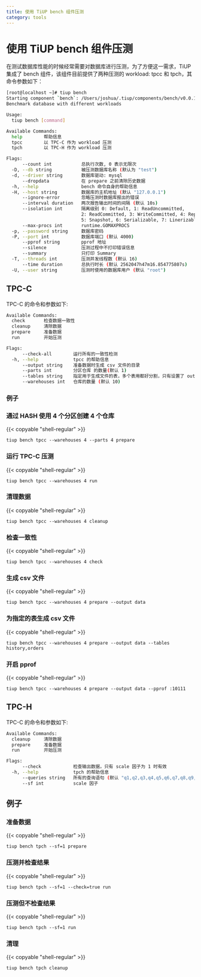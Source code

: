 ```yaml
---
title: 使用 TiUP bench 组件压测
category: tools
---
```


# 使用 TiUP bench 组件压测

在测试数据库性能的时候经常需要对数据库进行压测，为了方便这一需求，TiUP 集成了 bench 组件，该组件目前提供了两种压测的 workload: tpcc 和 tpch，其命令参数如下：

```bash
[root@localhost ~]# tiup bench
Starting component `bench`: /Users/joshua/.tiup/components/bench/v0.0.1/bench 
Benchmark database with different workloads

Usage:
  tiup bench [command]

Available Commands:
  help        帮助信息
  tpcc        以 TPC-C 作为 workload 压测
  tpch        以 TPC-H 作为 workload 压测

Flags:
      --count int           总执行次数, 0 表示无限次
  -D, --db string           被压测数据库名称 (默认为 "test")
  -d, --driver string       数据库驱动: mysql
      --dropdata            在 prepare 之前清除历史数据
  -h, --help                bench 命令自身的帮助信息
  -H, --host string         数据库的主机地址 (默认 "127.0.0.1")
      --ignore-error        忽略压测时数据库报出的错误
      --interval duration   两次报告输出时间的间隔 (默认 10s)
      --isolation int       隔离级别 0: Default, 1: ReadUncommitted, 
                            2: ReadCommitted, 3: WriteCommitted, 4: RepeatableRead, 
                            5: Snapshot, 6: Serializable, 7: Linerizable
      --max-procs int       runtime.GOMAXPROCS
  -p, --password string     数据库密码
  -P, --port int            数据库端口 (默认 4000)
      --pprof string        pprof 地址
      --silence             压测过程中不打印错误信息
      --summary             只打印 Summary
  -T, --threads int         压测并发线程数 (默认 16)
      --time duration       总执行时长 (默认 2562047h47m16.854775807s)
  -U, --user string         压测时使用的数据库用户 (默认 "root")
```

## TPC-C

TPC-C 的命令和参数如下:

```bash
Available Commands:
  check       检查数据一致性
  cleanup     清除数据
  prepare     准备数据
  run         开始压测

Flags:
      --check-all        运行所有的一致性检测
  -h, --help             tpcc 的帮助信息
      --output string    准备数据时生成 csv 文件的目录
      --parts int        分区仓库 的数量(默认 1)
      --tables string    指定用于生成文件的表，多个表用都好分割，只有设置了 output 时才有效。默认生成所有的表
      --warehouses int   仓库的数量 (默认 10)
```

### 例子

### 通过 HASH 使用 4 个分区创建 4 个仓库

{{< copyable "shell-regular" >}}

```shell
tiup bench tpcc --warehouses 4 --parts 4 prepare
```

### 运行 TPC-C 压测

{{< copyable "shell-regular" >}}

```shell
tiup bench tpcc --warehouses 4 run
```

### 清理数据 

{{< copyable "shell-regular" >}}

```shell
tiup bench tpcc --warehouses 4 cleanup
```

### 检查一致性

{{< copyable "shell-regular" >}}

```shell
tiup bench tpcc --warehouses 4 check
```

### 生成 csv 文件

{{< copyable "shell-regular" >}}

```shell
tiup bench tpcc --warehouses 4 prepare --output data
```

### 为指定的表生成 csv 文件

{{< copyable "shell-regular" >}}

```shell
tiup bench tpcc --warehouses 4 prepare --output data --tables history,orders
```

### 开启 pprof

{{< copyable "shell-regular" >}}

```shell
tiup bench tpcc --warehouses 4 prepare --output data --pprof :10111
```

## TPC-H

TPC-C 的命令和参数如下:

```bash
Available Commands:
  cleanup     清除数据
  prepare     准备数据
  run         开始压测

Flags:
      --check            检查输出数据，只有 scale 因子为 1 时有效
  -h, --help             tpch 的帮助信息
      --queries string   所有的查询语句 (默认 "q1,q2,q3,q4,q5,q6,q7,q8,q9,q10,q11,q12,q13,q14,q15,q16,q17,q18,q19,q20,q21,q22")
      --sf int           scale 因子
```

## 例子

### 准备数据

{{< copyable "shell-regular" >}}

```shell
tiup bench tpch --sf=1 prepare
```

### 压测并检查结果

{{< copyable "shell-regular" >}}

```shell
tiup bench tpch --sf=1 --check=true run
```

### 压测但不检查结果

{{< copyable "shell-regular" >}}

```shell
tiup bench tpch --sf=1 run
```

### 清理

{{< copyable "shell-regular" >}}

```shell
tiup bench tpch cleanup
```
